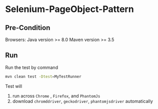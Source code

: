 # Selenium-PageObject-Pattern

## Pre-Condition
Browsers:
Java version >= 8.0
Maven version >= 3.5

## Run
Run the test by command

```bash
mvn clean test -Dtest=MyTestRunner
```

Test will
1. run across `Chrome` , `Firefox`, and `PhantomJs`
2. download `chromddriver`, `geckodriver`, `phantomjsdriver` automatically

